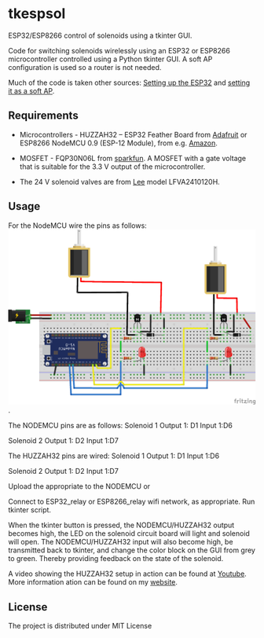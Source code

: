 # tkespsol
ESP32/ESP8266 control of solenoids using a tkinter GUI.

Code for switching solenoids wirelessly using an ESP32 or ESP8266 microcontroller controlled using a Python tkinter GUI.  A soft AP configuration is used so a router is not needed. 

Much of the code is taken other sources:
[Setting up the ESP32](https://randomnerdtutorials.com/installing-the-esp32-board-in-arduino-ide-windows-instructions/) and [setting it as a soft AP](https://randomnerdtutorials.com/esp32-access-point-ap-web-server/).


## Requirements
- Microcontrollers -  HUZZAH32 – ESP32 Feather Board from [Adafruit](https://www.adafruit.com/product/3405) or ESP8266 NodeMCU 0.9 (ESP-12 Module), from e.g. [Amazon](https://www.amazon.com/HiLetgo-Internet-Development-Wireless-Micropython/dp/B010O1G1ES). 

- MOSFET - FQP30N06L from [sparkfun](https://www.sparkfun.com/products/10213). A MOSFET with a gate voltage that is suitable for the 3.3 V output of the microcontroller.

- The 24 V solenoid valves are from [Lee](https://www.theleeco.com/products/electro-fluidic-systems/solenoid-valves/isolation-valves/lfv-series-solenoid-valves/062-minstac-port-style/) model LFVA2410120H.

 
## Usage
For the NodeMCU wire the pins as follows:
![NODE circuit](./ESP8266_circuit.png).


The NODEMCU pins are as follows:
Solenoid 1
Output 1: D1
Input 1:D6

Solenoid 2
Output 1: D2
Input 1:D7

The HUZZAH32 pins are wired:
Solenoid 1
Output 1: D1
Input 1:D6

Solenoid 2
Output 1: D2
Input 1:D7

Upload the appropriate to the NODEMCU or 

Connect to ESP32_relay or ESP8266_relay wifi network, as appropriate. Run tkinter script. 

When the tkinter button is pressed, the NODEMCU/HUZZAH32 output becomes high, the  LED on the solenoid circuit board will light and solenoid will open. The NODEMCU/HUZZAH32 input will also become high, be transmitted back to tkinter, and change the color block on the GUI from grey to green. Thereby providing feedback on the state of the solenoid. 

A video showing the HUZZAH32 setup in action can be found at [Youtube](https://youtu.be/UIz5XUCvM2Y). More information ation can be found on my [website](https://www.ephys.org/wireless_comm).

## License
The project is distributed under MIT License
